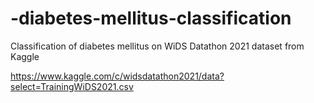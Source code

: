 # -diabetes-mellitus-classification

Classification of diabetes mellitus on WiDS Datathon 2021 dataset from Kaggle

https://www.kaggle.com/c/widsdatathon2021/data?select=TrainingWiDS2021.csv
